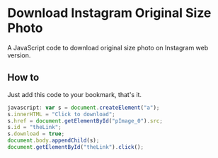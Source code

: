 # Download Instagram Original Size Photo
A JavaScript code to download original size photo on Instagram web version.


## How to
Just add this code to your bookmark, that's it.

```javascript
javascript: var s = document.createElement("a");
s.innerHTML = "Click to download";
s.href = document.getElementById("pImage_0").src;
s.id = "theLink";
s.download = true;
document.body.appendChild(s);
document.getElementById("theLink").click();
```
